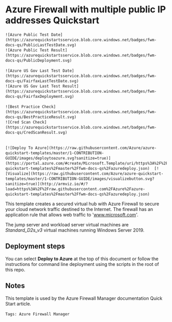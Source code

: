 # Azure Firewall with multiple public IP addresses Quickstart

    ![Azure Public Test Date](https://azurequickstartsservice.blob.core.windows.net/badges/fwm-docs-qs/PublicLastTestDate.svg)
    ![Azure Public Test Result](https://azurequickstartsservice.blob.core.windows.net/badges/fwm-docs-qs/PublicDeployment.svg)

    ![Azure US Gov Last Test Date](https://azurequickstartsservice.blob.core.windows.net/badges/fwm-docs-qs/FairfaxLastTestDate.svg)
    ![Azure US Gov Last Test Result](https://azurequickstartsservice.blob.core.windows.net/badges/fwm-docs-qs/FairfaxDeployment.svg)
    
    ![Best Practice Check](https://azurequickstartsservice.blob.core.windows.net/badges/fwm-docs-qs/BestPracticeResult.svg)
    ![Cred Scan Check](https://azurequickstartsservice.blob.core.windows.net/badges/fwm-docs-qs/CredScanResult.svg)
    
    
    [![Deploy To Azure](https://raw.githubusercontent.com/Azure/azure-quickstart-templates/master/1-CONTRIBUTION-GUIDE/images/deploytoazure.svg?sanitize=true)](https://portal.azure.com/#create/Microsoft.Template/uri/https%3A%2F%2Fraw.githubusercontent.com%2FAzure%2Fazure-quickstart-templates%2Fmaster%2Ffwm-docs-qs%2Fazuredeploy.json)  [![Visualize](https://raw.githubusercontent.com/Azure/azure-quickstart-templates/master/1-CONTRIBUTION-GUIDE/images/visualizebutton.svg?sanitize=true)](http://armviz.io/#/?load=https%3A%2F%2Fraw.githubusercontent.com%2FAzure%2Fazure-quickstart-templates%2Fmaster%2Ffwm-docs-qs%2Fazuredeploy.json)

This template creates a secured virtual hub with Azure Firewall to secure your cloud network traffic destined to the Internet. The firewall has an application rule that allows web traffic to 'www.microsoft.com'.

The jump server and workload server virtual machines are *Standard_D2s_v3* virtual machines running Windows Server 2019.

## Deployment steps

You can select **Deploy to Azure** at the top of this document or follow the instructions for command line deployment using the scripts in the root of this repo.

## Notes

This template is used by the Azure Firewall Manager documentation Quick Start article.

`Tags: Azure Firewall Manager`
